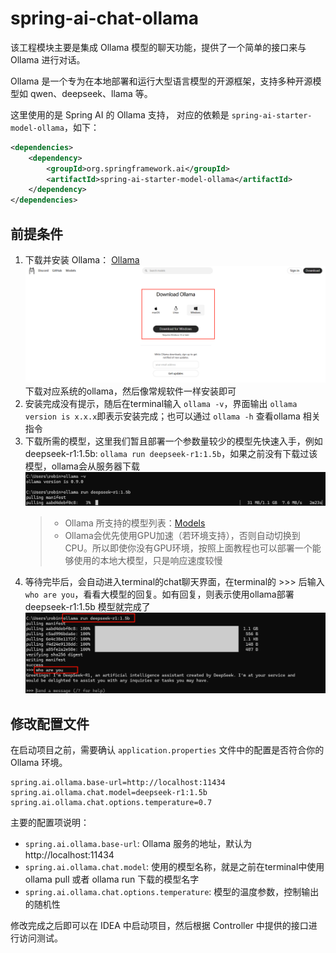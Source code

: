 # spring-ai-chat-ollama

该工程模块主要是集成 Ollama 模型的聊天功能，提供了一个简单的接口来与 Ollama 进行对话。

Ollama 是一个专为在本地部署和运行大型语言模型的开源框架，支持多种开源模型如 qwen、deepseek、llama 等。

这里使用的是 Spring AI 的 Ollama 支持， 对应的依赖是 `spring-ai-starter-model-ollama`，如下：

```xml
<dependencies>
    <dependency>
        <groupId>org.springframework.ai</groupId>
        <artifactId>spring-ai-starter-model-ollama</artifactId>
    </dependency>
</dependencies>
```

## 前提条件

1. 下载并安装 Ollama： [Ollama](https://ollama.ai/download)
![ollama-official-website.png](../../docs/statics/ollama-official-website.png)
下载对应系统的ollama，然后像常规软件一样安装即可
2. 安装完成没有提示，随后在terminal输入 `ollama -v`，界面输出 ` ollama version is x.x.x `即表示安装完成；也可以通过 `ollama -h` 查看ollama 相关指令
3. 下载所需的模型，这里我们暂且部署一个参数量较少的模型先快速入手，例如 deepseek-r1:1.5b: `ollama run deepseek-r1:1.5b`，如果之前没有下载过该模型，ollama会从服务器下载
![ollama-download.png](../../docs/statics/ollama-download.png)
    > - Ollama 所支持的模型列表：[Models](https://ollama.com/search)
    > - Ollama会优先使用GPU加速（若环境支持），否则自动切换到CPU。所以即使你没有GPU环境，按照上面教程也可以部署一个能够使用的本地大模型，只是响应速度较慢
4. 等待完毕后，会自动进入terminal的chat聊天界面，在terminal的 >>> 后输入 `who are you`，看看大模型的回复。如有回复，则表示使用ollama部署 deepseek-r1:1.5b 模型就完成了
![ollama-chat.png](../../docs/statics/ollama-chat.png)


## 修改配置文件

在启动项目之前，需要确认 `application.properties` 文件中的配置是否符合你的 Ollama 环境。

```properties
spring.ai.ollama.base-url=http://localhost:11434
spring.ai.ollama.chat.model=deepseek-r1:1.5b
spring.ai.ollama.chat.options.temperature=0.7
```

主要的配置项说明：
- `spring.ai.ollama.base-url`: Ollama 服务的地址，默认为 http://localhost:11434
- `spring.ai.ollama.chat.model`: 使用的模型名称，就是之前在terminal中使用 ollama pull 或者 ollama run 下载的模型名字
- `spring.ai.ollama.chat.options.temperature`: 模型的温度参数，控制输出的随机性

修改完成之后即可以在 IDEA 中启动项目，然后根据 Controller 中提供的接口进行访问测试。 